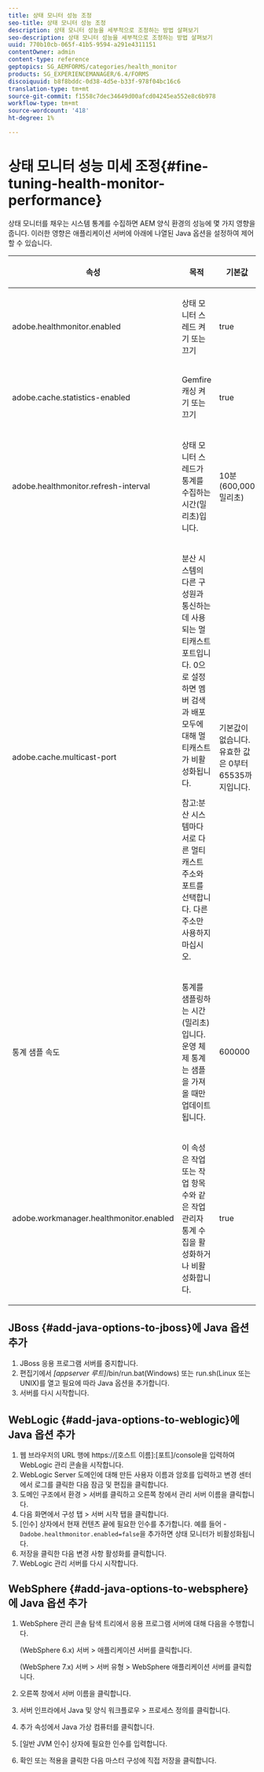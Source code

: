 ```yaml
---
title: 상태 모니터 성능 조정
seo-title: 상태 모니터 성능 조정
description: 상태 모니터 성능을 세부적으로 조정하는 방법 살펴보기
seo-description: 상태 모니터 성능을 세부적으로 조정하는 방법 살펴보기
uuid: 770b10cb-065f-41b5-9594-a291e4311151
contentOwner: admin
content-type: reference
geptopics: SG_AEMFORMS/categories/health_monitor
products: SG_EXPERIENCEMANAGER/6.4/FORMS
discoiquuid: b8f8bddc-0d38-4d5e-b33f-978f04bc16c6
translation-type: tm+mt
source-git-commit: f1558c7dec34649d00afcd04245ea552e8c6b978
workflow-type: tm+mt
source-wordcount: '418'
ht-degree: 1%

---
```



# 상태 모니터 성능 미세 조정{#fine-tuning-health-monitor-performance}

상태 모니터를 채우는 시스템 통계를 수집하면 AEM 양식 환경의 성능에 몇 가지 영향을 줍니다. 이러한 영향은 애플리케이션 서버에 아래에 나열된 Java 옵션을 설정하여 제어할 수 있습니다.

<table> 
 <thead> 
  <tr> 
   <th><p>속성</p></th> 
   <th><p>목적</p></th> 
   <th><p>기본값</p></th> 
  </tr> 
 </thead> 
 <tbody>
  <tr> 
   <td><p>adobe.healthmonitor.enabled</p></td> 
   <td><p>상태 모니터 스레드 켜기 또는 끄기</p></td> 
   <td><p>true</p></td> 
  </tr> 
  <tr> 
   <td><p>adobe.cache.statistics-enabled</p></td> 
   <td><p>Gemfire 캐싱 켜기 또는 끄기</p></td> 
   <td><p>true</p></td> 
  </tr> 
  <tr> 
   <td><p>adobe.healthmonitor.refresh-interval</p></td> 
   <td><p>상태 모니터 스레드가 통계를 수집하는 시간(밀리초)입니다.</p></td> 
   <td><p>10분(600,000밀리초)</p></td> 
  </tr> 
  <tr> 
   <td><p>adobe.cache.multicast-port</p></td> 
   <td><p>분산 시스템의 다른 구성원과 통신하는 데 사용되는 멀티캐스트 포트입니다. 0으로 설정하면 멤버 검색과 배포 모두에 대해 멀티캐스트가 비활성화됩니다. </p><p>참고:분산 시스템마다 서로 다른 멀티캐스트 주소와 포트를 선택합니다. 다른 주소만 사용하지 마십시오.</p></td> 
   <td><p>기본값이 없습니다. 유효한 값은 0부터 65535까지입니다.</p></td> 
  </tr> 
  <tr> 
   <td><p>통계 샘플 속도</p></td> 
   <td><p>통계를 샘플링하는 시간(밀리초)입니다. 운영 체제 통계는 샘플을 가져올 때만 업데이트됩니다.</p></td> 
   <td><p>600000</p></td> 
  </tr> 
  <tr> 
   <td><p>adobe.workmanager.healthmonitor.enabled</p></td> 
   <td><p>이 속성은 작업 또는 작업 항목 수와 같은 작업 관리자 통계 수집을 활성화하거나 비활성화합니다.</p></td> 
   <td><p>true</p></td> 
  </tr> 
 </tbody> 
</table>

## JBoss {#add-java-options-to-jboss}에 Java 옵션 추가

1. JBoss 응용 프로그램 서버를 중지합니다.
1. 편집기에서 *[appserver 루트]*/bin/run.bat(Windows) 또는 run.sh(Linux 또는 UNIX)를 열고 필요에 따라 Java 옵션을 추가합니다.
1. 서버를 다시 시작합니다.

## WebLogic {#add-java-options-to-weblogic}에 Java 옵션 추가

1. 웹 브라우저의 URL 행에 https://[호스트 이름]:[포트]/console을 입력하여 WebLogic 관리 콘솔을 시작합니다.
1. WebLogic Server 도메인에 대해 만든 사용자 이름과 암호를 입력하고 변경 센터에서 로그를 클릭한 다음 잠금 및 편집을 클릭합니다.
1. 도메인 구조에서 환경 > 서버를 클릭하고 오른쪽 창에서 관리 서버 이름을 클릭합니다.
1. 다음 화면에서 구성 탭 > 서버 시작 탭을 클릭합니다.
1. [인수] 상자에서 현재 컨텐츠 끝에 필요한 인수를 추가합니다. 예를 들어 - `Dadobe.healthmonitor.enabled=false`을 추가하면 상태 모니터가 비활성화됩니다.
1. 저장을 클릭한 다음 변경 사항 활성화를 클릭합니다.
1. WebLogic 관리 서버를 다시 시작합니다.

## WebSphere {#add-java-options-to-websphere}에 Java 옵션 추가

1. WebSphere 관리 콘솔 탐색 트리에서 응용 프로그램 서버에 대해 다음을 수행합니다.

   (WebSphere 6.x) 서버 > 애플리케이션 서버를 클릭합니다.

   (WebSphere 7.x) 서버 > 서버 유형 > WebSphere 애플리케이션 서버를 클릭합니다.

1. 오른쪽 창에서 서버 이름을 클릭합니다.
1. 서버 인프라에서 Java 및 양식 워크플로우 > 프로세스 정의를 클릭합니다.
1. 추가 속성에서 Java 가상 컴퓨터를 클릭합니다.
1. [일반 JVM 인수] 상자에 필요한 인수를 입력합니다.
1. 확인 또는 적용을 클릭한 다음 마스터 구성에 직접 저장을 클릭합니다.

